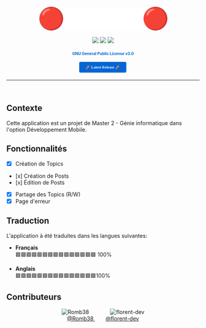 

<p align="center">
    <img src=".readme/logo.png">
</p>

<p align="center">
<img src="https://img.shields.io/github/actions/workflow/status/Romb38/FR_MOBILE/ci-publishing.yml"/>
<img src="https://img.shields.io/github/last-commit/Romb38/FR_MOBILE"/>
<img src="https://img.shields.io/github/issues/Romb38/FR_MOBILE"/>
</p>
<p align="center">
  <a href="https://www.gnu.org/licenses/gpl-3.0.html" style="color: #0366d6; text-decoration: none; font-weight: bold; font-size:10px">
    GNU General Public License v3.0
  </a>
</p>


<p align="center">
  <a href="https://github.com/Romb38/FR_MOBILE/releases/latest">
  <img src=".readme/release.png" style="max-width: 25%; height: auto;">
  </a>
</p>
<hr>
<br>

## Contexte

Cette application est un projet de Master 2 - Génie informatique dans l'option Développement Mobile.

## Fonctionnalités

- [x] Création de Topics
- [x] Création de Posts
- [x] Édition de Posts
- [X] Partage des Topics (R/W)
- [x] Page d'erreur

## Traduction
L'application à été traduites dans les langues suivantes:
- **Français**  
  🟩🟩🟩🟩🟩🟩🟩🟩🟩🟩🟩🟩🟩🟩🟩 100%

- **Anglais**  
  🟩🟩🟩🟩🟩🟩🟩🟩🟩🟩🟩🟩🟩🟩🟩100%


## Contributeurs



<p align="center">
    <img src="https://github.com/Romb38.png" width="50" height="50" alt="Romb38" />
    &nbsp;&nbsp;&nbsp;&nbsp;&nbsp;&nbsp;&nbsp;&nbsp;&nbsp;&nbsp;&nbsp;&nbsp;
    <img src="https://github.com/florent-dev.png" width="50" height="50" alt="florent-dev" />
    <br />  <a href="https://github.com/Romb38"> @Romb38 </a>  &nbsp;&nbsp;&nbsp;&nbsp;&nbsp;&nbsp; <a href="https://github.com/florent-dev"> @florent-dev </a>
  </a>
</p>